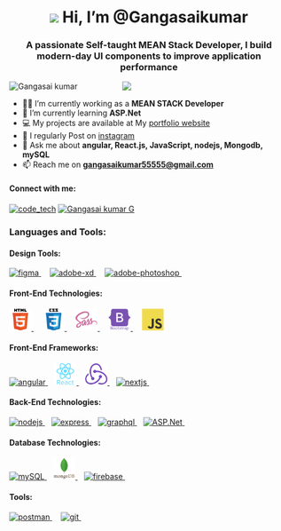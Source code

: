 <!----- 👋 ----->
<h1 align="center"> <img src="https://raw.githubusercontent.com/MartinHeinz/MartinHeinz/master/wave.gif" width="30px"> Hi, I’m @Gangasaikumar </h1>
<h3 align="center">A passionate Self-taught MEAN Stack Developer, I build modern-day UI components to improve application performance</h3>

<!-----
<img align="right" alt="Coding" width="300" src="https://cdn.dribbble.com/users/1162077/screenshots/3848914/programmer.gif">
----->

<!-----
<img align="right" alt="coding" width="400" src="https://user-images.githubusercontent.com/55389276/140866485-8fb1c876-9a8f-4d6a-98dc-08c4981eaf70.gif">
----->


<img align="right" src="https://user-images.githubusercontent.com/63050133/156676671-d5b2e362-97d4-4404-9447-dd71ddfea82f.gif" width = "300"/>



<p align="left"> <img src="https://komarev.com/ghpvc/?username=Gangasaikumar&label=Profile%20views&color=blueviolet&style=flat" alt="Gangasai kumar" /> </p>

- 👨‍💻 I’m currently working as a **MEAN STACK Developer**
- 🌱 I’m currently learning **ASP.Net**
- 💻 My projects are available at My [portfolio website](https://saikumar-5.web.app)
- 📝 I regularly Post on [instagram](https://www.instagram.com/code_tech._/)
- 💬 Ask me about **angular, React.js, JavaScript, nodejs, Mongodb, mySQL**
- 📫 Reach me on **gangasaikumar55555@gmail.com**

<h4 align="left">Connect with me:</h4>
<p align="left">
<a href="https://www.instagram.com/code_tech._/" target="blank"><img align="center" src="https://raw.githubusercontent.com/rahuldkjain/github-profile-readme-generator/master/src/images/icons/Social/instagram.svg" alt="code_tech" height="24" width="24" /></a>
<a href="https://www.youtube.com/" target="blank"><img align="center" src="https://raw.githubusercontent.com/rahuldkjain/github-profile-readme-generator/master/src/images/icons/Social/youtube.svg" alt="Gangasai kumar G" height="30" width="40" /></a>
</p>

<h3 align="left">Languages and Tools:</h3>

<h4 align="left">Design Tools:</h4>
<a href="https://www.figma.com/" target="_blank" rel="noreferrer"> <img src="https://www.vectorlogo.zone/logos/figma/figma-icon.svg" alt="figma" width="38" height="38"/> </a> &nbsp; &nbsp;
<a href="https://www.adobe.com/products/xd/learn/get-started.html" target="_blank" rel="noreferrer"> <img src="https://cdn.worldvectorlogo.com/logos/adobe-xd-2.svg" alt="adobe-xd" width="40" height="40"/> </a> &nbsp; &nbsp;
<a href="https://www.adobe.com/in/products/photoshop.html" target="_blank" rel="noreferrer"> <img src="https://cdn.worldvectorlogo.com/logos/adobe-photoshop-2.svg" alt="adobe-photoshop" width="40" height="40"/> </a> &nbsp; &nbsp;

<h4 align="left">Front-End Technologies:</h4>
<a href="https://www.w3.org/html/" target="_blank" rel="noreferrer"> <img src="https://raw.githubusercontent.com/devicons/devicon/master/icons/html5/html5-original-wordmark.svg" alt="html5" width="40" height="40"/> </a> &nbsp; &nbsp;
<a href="https://www.w3schools.com/css/" target="_blank" rel="noreferrer"> <img src="https://raw.githubusercontent.com/devicons/devicon/master/icons/css3/css3-original-wordmark.svg" alt="css3" width="40" height="40"/> </a> &nbsp; &nbsp;
<a href="https://sass-lang.com" target="_blank" rel="noreferrer"> <img src="https://raw.githubusercontent.com/devicons/devicon/master/icons/sass/sass-original.svg" alt="sass" width="40" height="40"/> </a> &nbsp; &nbsp;
<a href="https://getbootstrap.com" target="_blank" rel="noreferrer"> <img src="https://raw.githubusercontent.com/devicons/devicon/master/icons/bootstrap/bootstrap-plain-wordmark.svg" alt="bootstrap" width="40" height="40"/> </a> &nbsp; &nbsp;
<a href="https://developer.mozilla.org/en-US/docs/Web/JavaScript" target="_blank" rel="noreferrer"> <img src="https://raw.githubusercontent.com/devicons/devicon/master/icons/javascript/javascript-original.svg" alt="javascript" width="40" height="40"/></a>

<h4 align="left">Front-End Frameworks:</h4>
<a href="https://angular.io/" target="_blank" rel="noreferrer"> <img src="https://cdn.worldvectorlogo.com/logos/angular-icon-1.svg" alt="angular" width="40" height="40"/> </a>&nbsp;&nbsp;
 <a href="https://reactjs.org/" target="_blank" rel="noreferrer"> <img src="https://raw.githubusercontent.com/devicons/devicon/master/icons/react/react-original-wordmark.svg" alt="react" width="40" height="40"/> </a> &nbsp;&nbsp;
 <a href="https://redux.js.org" target="_blank" rel="noreferrer"> <img src="https://raw.githubusercontent.com/devicons/devicon/master/icons/redux/redux-original.svg" alt="redux" width="40" height="40"/> </a> &nbsp;&nbsp;
<a href="https://nextjs.org/" target="_blank" rel="noreferrer"> <img src="https://cdn.worldvectorlogo.com/logos/nextjs-2.svg" alt="nextjs" width="40" height="40"/> </a> &nbsp;&nbsp;


<p align="left">
<h4 align="left">Back-End Technologies:</h4>
<a href="https://nodejs.org" target="_blank" rel="noreferrer"> <img src="https://cdn.worldvectorlogo.com/logos/nodejs-1.svg" alt="nodejs" width="40" height="40"/> </a>&nbsp;&nbsp;
<a href="https://expressjs.com" target="_blank" rel="noreferrer"> <img src="https://freepikpsd.com/file/2019/10/express-js-png-Transparent-Images.png" alt="express" width="80" height="30"/> </a>&nbsp;&nbsp;
<a href="https://graphql.org" target="_blank" rel="noreferrer"> <img src="https://www.vectorlogo.zone/logos/graphql/graphql-icon.svg" alt="graphql" width="40" height="40"/> </a>&nbsp;&nbsp;
<a href="https://dotnet.microsoft.com/en-us/apps/aspnet" target="_blank" rel="noreferrer"> <img src="https://cdn.worldvectorlogo.com/logos/dot-net-core-7.svg" alt="ASP.Net" width="40" height="40"/> </a>&nbsp;&nbsp;



<h4 align="left">Database Technologies:</h4>
<a href="https://www.mysql.com/" target="_blank" rel="noreferrer"> <img src="https://cdn.worldvectorlogo.com/logos/mysql-3.svg" alt="mySQL" width="40" height="40"/> </a>&nbsp;&nbsp;
<a href="https://www.mongodb.com/" target="_blank" rel="noreferrer"> <img src="https://raw.githubusercontent.com/devicons/devicon/master/icons/mongodb/mongodb-original-wordmark.svg" alt="mongodb" width="40" height="40"/> </a> &nbsp;&nbsp;
<a href="https://firebase.google.com/" target="_blank" rel="noreferrer"> <img src="https://www.vectorlogo.zone/logos/firebase/firebase-icon.svg" alt="firebase" width="38" height="38"/> </a>&nbsp;&nbsp;

<h4 align="left">Tools:</h4>
<a href="https://postman.com" target="_blank" rel="noreferrer"> <img src="https://www.vectorlogo.zone/logos/getpostman/getpostman-icon.svg" alt="postman" width="40" height="40"/> </a> &nbsp; &nbsp;
<a href="https://git-scm.com/" target="_blank" rel="noreferrer"> <img src="https://www.vectorlogo.zone/logos/git-scm/git-scm-icon.svg" alt="git" width="40" height="40"/> </a>&nbsp; &nbsp;
</p>

<!----- feature perpus 

<p><img align="left" src="https://github-readme-stats.vercel.app/api/top-langs?username=gangasaikumar&show_icons=true&locale=en&layout=compact&theme=tokyonight" alt="Gangasai kumar G" /></p>

<p>&nbsp;<img align="center" src="https://github-readme-stats.vercel.app/api?username=gangasaikumar&show_icons=true&locale=en&theme=tokyonight" alt="Gangasai kumar" /></p>

----->

<!---
Gangasaikumar/Gangasaikumar is a ✨ special ✨ repository because its `README.md` (this file) appears on your GitHub profile.
You can click the Preview link to take a look at your changes.
--->
